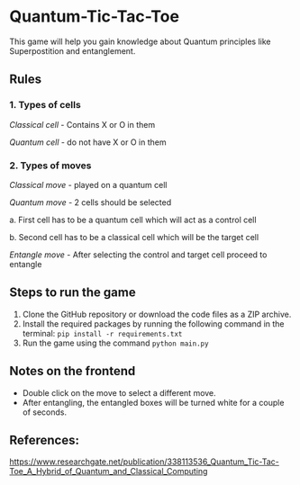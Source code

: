 # Quantum-Tic-Tac-Toe

This game will help you gain knowledge about Quantum principles like Superpostition and entanglement.

## Rules

### 1. Types of cells 
  _Classical cell_ - Contains X or O in them 
  
  _Quantum cell_ - do not have X or O in them

### 2. Types of moves 
_Classical move_ - played on a quantum cell 
 
 
_Quantum move_ -  2 cells should be selected 
 
   a. First cell has to be a quantum cell which will act as a control cell 

   b. Second cell has to be a classical cell which will be the target cell
 

 _Entangle move_ - After selecting the control and target cell proceed to entangle
 
 ## Steps to run the game
 1. Clone the GitHub repository or download the code files as a ZIP archive.
 2. Install the required packages by running the following command in the terminal: `pip install -r requirements.txt`
 3. Run the game using the command `python main.py`
 
 ## Notes on the frontend
 * Double click on the move to select a different move.
 * After entangling, the entangled boxes will be turned white for a couple of seconds.
 
 ## References:
 
 https://www.researchgate.net/publication/338113536_Quantum_Tic-Tac-Toe_A_Hybrid_of_Quantum_and_Classical_Computing
